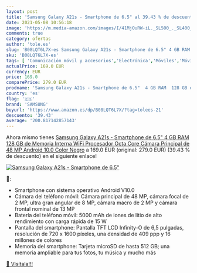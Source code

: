 ```yaml
---
layout: post
title: 'Samsung Galaxy A21s - Smartphone de 6.5" al 39.43 % de descuento'
date: 2021-05-08 10:56:18
image: 'https://m.media-amazon.com/images/I/41MjOuRW-iL._SL500_._SL400_.jpg'
comments: true
category: ofertas
author: 'tole.es'
slug: 'B08LQT6L7X-es Samsung Galaxy A21s - Smartphone de 6.5" 4 GB RAM 128 GB...'
sku: 'B08LQT6L7X-es'
tags: [ 'Comunicación móvil y accesorios','Electrónica','Móviles','Móviles y smartphones libres','android','samsung', ]
actualPrice: 169.0 EUR
currency: EUR
price: 169.0
comparePrice: 279.0 EUR
prodname: 'Samsung Galaxy A21s - Smartphone de 6.5"  4 GB RAM  128 GB de Memoria Interna  WiFi  Procesador Octa Core  Cámara Principal de 48 MP  Android 10.0  Color Negro'
country: 'es'
flag: '🇪🇸'
brand: 'SAMSUNG'
buyurl: 'https://www.amazon.es/dp/B08LQT6L7X/?tag=tolees-21'
descuento: '39.43'
average: '200.817142857143'
---
```


Ahora mismo tienes [Samsung Galaxy A21s - Smartphone de 6.5"  4 GB RAM  128 GB de Memoria Interna  WiFi  Procesador Octa Core  Cámara Principal de 48 MP  Android 10.0  Color Negro](https://www.amazon.es/dp/B08LQT6L7X/?tag=tolees-21) a 169.0 EUR (original: 279.0 EUR) (39.43 %  de descuento) en el siguiente enlace!

[![Samsung Galaxy A21s - Smartphone de 6.5"](https://m.media-amazon.com/images/I/41MjOuRW-iL._SL500_._SL400_.jpg)](https://www.amazon.es/dp/B08LQT6L7X/?tag=tolees-21)

🔎:

- Smartphone con sistema operativo Android V10.0
- Cámara del teléfono móvil: Cámara principal de 48 MP, cámara focal de 2 MP, ultra gran angular de 8 MP, cámara macro de 2 MP y cámara frontal nominal de 13 MP
- Batería del teléfono móvil: 5000 mAh de iones de litio de alto rendimiento con carga rápida de 15 W
- Pantalla del smartphone: Pantalla TFT LCD Infinity-O de 6,5 pulgadas, resolución de 720 x 1600 píxeles, una densidad de 409 ppp y 16 millones de colores
- Memoria del smartphone: Tarjeta microSD de hasta 512 GB; una memoria ampliable para tus fotos, tu música y mucho más

[🛒 Visítala!!!](https://www.amazon.es/dp/B08LQT6L7X/?tag=tolees-21)
